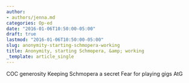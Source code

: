```yaml
---
author:
- authors/jenna.md
categories: Op-ed
date: "2016-01-06T10:50:00-05:00"
draft: true
lastmod: "2016-01-06T10:50:00-05:00"
slug: anonymity-starting-schmopera-working
title: Anonymity, starting Schmopera, &amp; working
_template: article_single
---
```


COC generosity
Keeping Schmopera a secret
Fear for playing gigs
AtG
